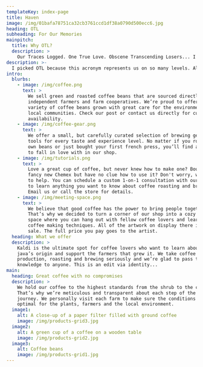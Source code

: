 ```yaml
---
templateKey: index-page
title: Haven
image: /img/01bafa78751ca32cb3761ccd1df38a0790d500ecc6.jpg
heading: OTL
subheading: For Our Memories
mainpitch:
  title: Why OTL?
  description: >
    Our Traces Logged. One True Love. Obscene Transcending Losers... I don't know haha, I just thought it'd make sense to create this blog for us and dub it in short as OTL for now because it goes way back to our origins. Of course, I'd love for you and I to one day create a travel blog that we can blast to the public... but for now, this is for you and I to lay our fondest memories. I love ya, dorkie ^.^
description: >-
  I picked OTL because this acronym represents us on so many levels. All the goofy times, the sexual ><, and the rough times where it's like we were metaphorically on our knees. We've been OTL for each other before we ever realized. Our story is unique and deserves to be documented, so enjoy love, and make sure to write lots! I wrote some to start, have fun reading :D 
intro:
  blurbs:
    - image: /img/coffee.png
      text: >
        We sell green and roasted coffee beans that are sourced directly from
        independent farmers and farm cooperatives. We’re proud to offer a
        variety of coffee beans grown with great care for the environment and
        local communities. Check our post or contact us directly for current
        availability.
    - image: /img/coffee-gear.png
      text: >
        We offer a small, but carefully curated selection of brewing gear and
        tools for every taste and experience level. No matter if you roast your
        own beans or just bought your first french press, you’ll find a gadget
        to fall in love with in our shop.
    - image: /img/tutorials.png
      text: >
        Love a great cup of coffee, but never knew how to make one? Bought a
        fancy new Chemex but have no clue how to use it? Don't worry, we’re here
        to help. You can schedule a custom 1-on-1 consultation with our baristas
        to learn anything you want to know about coffee roasting and brewing.
        Email us or call the store for details.
    - image: /img/meeting-space.png
      text: >
        We believe that good coffee has the power to bring people together.
        That’s why we decided to turn a corner of our shop into a cozy meeting
        space where you can hang out with fellow coffee lovers and learn about
        coffee making techniques. All of the artwork on display there is for
        sale. The full price you pay goes to the artist.
  heading: What we offer
  description: >
    Kaldi is the ultimate spot for coffee lovers who want to learn about their
    java’s origin and support the farmers that grew it. We take coffee
    production, roasting and brewing seriously and we’re glad to pass that
    knowledge to anyone. This is an edit via identity...
main:
  heading: Great coffee with no compromises
  description: >
    We hold our coffee to the highest standards from the shrub to the cup.
    That’s why we’re meticulous and transparent about each step of the coffee’s
    journey. We personally visit each farm to make sure the conditions are
    optimal for the plants, farmers and the local environment.
  image1:
    alt: A close-up of a paper filter filled with ground coffee
    image: /img/products-grid3.jpg
  image2:
    alt: A green cup of a coffee on a wooden table
    image: /img/products-grid2.jpg
  image3:
    alt: Coffee beans
    image: /img/products-grid1.jpg
---
```



